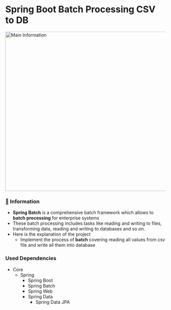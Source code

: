 # Spring Boot Batch Processing CSV to DB

<img src="screenshots/spring_boot_batch_main_image.png" alt="Main Information" width="800" height="500">

### 📖 Information

<ul style="list-style-type:disc">
  <li><b>Spring Batch</b> is a comprehensive batch framework which allows to <b>batch processing</b> for enterprise systems</li>
  <li>These batch processing includes tasks like  reading and writing to files,
transforming data, reading and writing to databases and so on.</li>
  <li>Here is the explanation of the project
      <ul>
        <li>Implement the process of <b>batch</b> covering reading all values from csv file and write all them into database</li>
      </ul>
  </li>
</ul>

### Used Dependencies
* Core
    * Spring
        * Spring Boot
        * Spring Batch
        * Spring Web
        * Spring Data
            * Spring Data JPA
